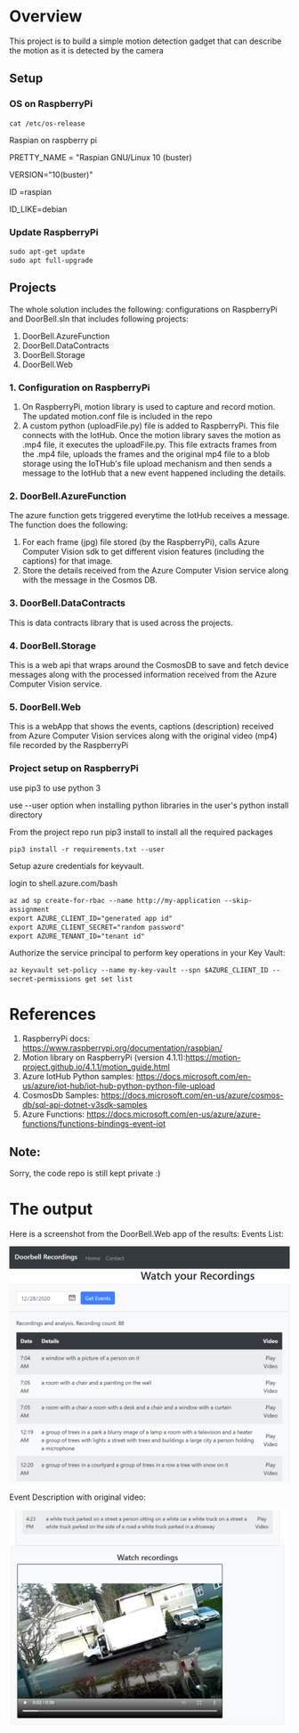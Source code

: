 # Overview
This project is to build a simple motion detection gadget that can describe the motion as it is detected by the camera

## Setup
### OS on RaspberryPi
```
cat /etc/os-release
```

Raspian on raspberry pi

PRETTY_NAME = "Raspian GNU/Linux 10 (buster)

VERSION="10(buster)"

ID =raspian

ID_LIKE=debian


### Update RaspberryPi
```
sudo apt-get update
sudo apt full-upgrade
```

## Projects
The whole solution includes the following:
configurations on RaspberryPi and DoorBell.sln that includes following projects:
1. DoorBell.AzureFunction
2. DoorBell.DataContracts
3. DoorBell.Storage
4. DoorBell.Web

### 1. Configuration on RaspberryPi
1. On RaspberryPi, motion library is used to capture and record motion. The updated motion.conf file is included in the repo
2. A custom python (uploadFile.py) file is added to RaspberryPi. This file connects with the IotHub. Once the motion library saves the motion as .mp4 file, it executes the uploadFile.py. This file extracts frames from the .mp4 file, uploads the frames and the original mp4 file to a blob storage using the IoTHub's file upload mechanism and then sends a message to the IotHub that a new event happened including the details.

### 2. DoorBell.AzureFunction 
The azure function gets triggered everytime the IotHub receives a message. The function does the following:
1. For each frame (jpg) file stored (by the RaspberryPi), calls Azure Computer Vision sdk to get different vision features (including the captions) for that image.
2. Store the details received from the Azure Computer Vision service along with the message in the Cosmos DB.

### 3. DoorBell.DataContracts
This is data contracts library that is used across the projects.
### 4. DoorBell.Storage
This is a web api that wraps around the CosmosDB to save and fetch device messages along with the processed information received from the Azure Computer Vision service.

### 5. DoorBell.Web
This is a webApp that shows the events, captions (description) received from Azure Computer Vision services along with the original video (mp4) file recorded by the RaspberryPi

### Project setup on RaspberryPi
use pip3 to use python 3

use --user option when installing python libraries in the user's python install directory

From the project repo run pip3 install to install all the required packages
```
pip3 install -r requirements.txt --user
```

Setup azure credentials for keyvault.

login to shell.azure.com/bash
```
az ad sp create-for-rbac --name http://my-application --skip-assignment
export AZURE_CLIENT_ID="generated app id"
export AZURE_CLIENT_SECRET="random password"
export AZURE_TENANT_ID="tenant id"
```

Authorize the service principal to perform key operations in your Key Vault:
```
az keyvault set-policy --name my-key-vault --spn $AZURE_CLIENT_ID --secret-permissions get set list
```

# References
1. RaspberryPi docs: https://www.raspberrypi.org/documentation/raspbian/
2. Motion library on RaspberryPi (version 4.1.1):https://motion-project.github.io/4.1.1/motion_guide.html 
3. Azure IotHub Python samples: https://docs.microsoft.com/en-us/azure/iot-hub/iot-hub-python-python-file-upload
4. CosmosDb Samples: https://docs.microsoft.com/en-us/azure/cosmos-db/sql-api-dotnet-v3sdk-samples
5. Azure Functions: https://docs.microsoft.com/en-us/azure/azure-functions/functions-bindings-event-iot

## Note:
Sorry, the code repo is still kept private :)

# The output
Here is a screenshot from the DoorBell.Web app of the results:
Events List:

![Alt text](DocImages/HomePage1.png?raw=true "Event list")

Event Description with original video:

![Alt text](DocImages/whiteTruck.png?raw=true "WhiteTruck")